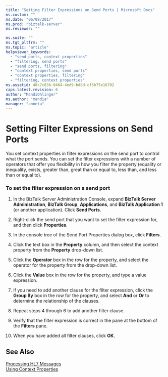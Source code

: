 ```yaml
---
title: "Setting Filter Expressions on Send Ports | Microsoft Docs"
ms.custom: ""
ms.date: "06/08/2017"
ms.prod: "biztalk-server"
ms.reviewer: ""

ms.suite: ""
ms.tgt_pltfrm: ""
ms.topic: "article"
helpviewer_keywords: 
  - "send ports, context properties"
  - "filtering, send ports"
  - "send ports, filtering"
  - "context properties, send ports"
  - "context properties, filtering"
  - "filtering, context properties"
ms.assetid: 48c7c83b-9464-4ed9-bd8d-cf5b75e16702
caps.latest.revision: 6
author: "MandiOhlinger"
ms.author: "mandia"
manager: "anneta"
---
```

# Setting Filter Expressions on Send Ports
You set context properties in filter expressions on the send port to control what the port sends. You can set the filter expressions with a number of operators that offer you flexibility in how you filter the property (equality or inequality, exists, greater than, great than or equal to, less than, and less than or equal to).  
  
### To set the filter expression on a send port  
  
1.  In the BizTalk Server Administration Console, expand **BizTalk Server Administration**, **BizTalk Group**, **Applications**, and **BizTalk Application 1** (or another application). Click **Send Ports**.  
  
2.  Right-click the send port that you want to set the filter expression for, and then click **Properties**.  
  
3.  In the console tree of the Send Port Properties dialog box, click **Filters**.  
  
4.  Click the text box in the **Property** column, and then select the context property from the **Property** drop-down list.  
  
5.  Click the **Operator** box in the row for the property, and select the operator for the property from the drop-down list.  
  
6.  Click the **Value** box in the row for the property, and type a value expression.  
  
7.  If you need to add another  clause for the filter expression, click the **Group By** box in the row for the property, and select **And** or **Or** to determine the relationship of the clauses.  
  
8.  Repeat steps 4 through 6 to add another filter clause.  
  
9. Verify that the filter expression is correct in the pane at the bottom of the **Filters** pane.  
  
10. When you have added all filter clauses, click **OK**.  
  
## See Also  
 [Processing HL7 Messages](../../adapters-and-accelerators/accelerator-hl7/processing-hl7-messages.md)   
 [Using Context Properties](../../adapters-and-accelerators/accelerator-hl7/using-context-properties.md)